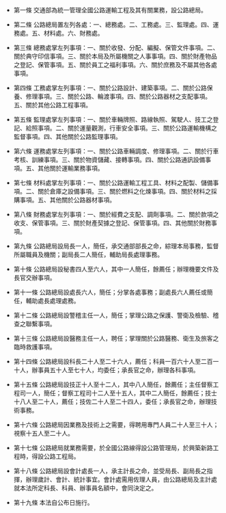 * 第一條 交通部為統一管理全國公路運輸工程及其有關業務，設公路總局。

* 第二條 公路總局置左列各處：一、總務處。二、工務處。三、監理處。四、運務處。五、材料處。六、財務處。

* 第三條 總務處掌左列事項：一、關於收發、分配、編擬、保管文件事項。二、關於典守印信事項。三、關於本局及所屬機關之人事事項。四、關於財產物品之登記、保管事項。五、關於員工之福利事項。六、關於庶務及不屬其他各處事項。

* 第四條 工務處掌左列事項：一、關於公路設計、建築事項。二、關於公路保養、修理事項。三、關於公路、輪渡事項。四、關於公路器材之支配事項。五、關於其他公路工程事項。

* 第五條 監理處掌左列事項：一、關於車輛牌照、路線執照、駕駛人、技工之登記、給照事項。二、關於運量觀測，行車安全事項。三、關於公路運輸機構之監督事項。四、其他關於公路監理事項。

* 第六條 運務處掌左列事項：一、關於公路車輛調度、修理事項。二、關於行車考核、訓練事項。三、關於物資儲藏、接轉事項。四、關於公路通訊設備事項。五、其他關於運輸業務事項。

* 第七條 材料處掌左列事項：一、關於公路運輸工程工具、材料之配製、儲備事項。二、關於倉庫之設備事項。三、關於燃料之化煉事項。四、關於材料之採購事項。五、其他關於公路器材事項。

* 第八條 財務處掌左列事項：一、關於經費之支配、調劑事項。二、關於款項之收支、保管事項。三、關於財產契據之登記、保管事項。四、其他關於財務事項。

* 第九條 公路總局設局長一人，簡任，承交通部部長之命，綜理本局事務，監督所屬職員及機關；副局長二人簡任，輔助局長處理事務。

* 第十條 公路總局設秘書四人至六人，其中一人簡任，餘薦任；辦理機要文件及長官交辦事項。

* 第十一條 公路總局設處長六人，簡任；分掌各處事務；副處長六人薦任或簡任，輔助處長處理處務。

* 第十二條 公路總局設警稽主任一人，簡任；掌理公路之保護、警衛及檢驗、稽查之聯繫事項。

* 第十三條 公路總局設醫務主任一人，聘任；掌理關於公路醫務、衛生及旅客之臨時救護事項。

* 第十四條 公路總局設科長二十人至二十六人，薦任；科員一百六十人至二百一十人，辦事員五十人至七十人，均委任；承長官之命，辦理各科事項。

* 第十五條 公路總局設技正十人至十二人，其中八人簡任，餘薦任；主任督察工程司一人，簡任；督察工程司十二人至十五人，其中二人簡任，餘薦任；技士十八人至二十人，薦任；技佐二十人至二十四人，委任；承長官之命，辦理技術事務。

* 第十六條 公路總局因業務及技術上之需要，得聘用專門人員二十人至三十人；視察十五人至二十人。

* 第十七條 公路總局就業務需要，於全國公路線得設公路管理局，於興築新路工程時，得設公路工程局。

* 第十八條 公路總局設會計處長一人，承主計長之命，並受局長、副局長之指揮，辦理歲計、會計、統計事宜。會計處需用佐理人員，由公路總局及主計處就本法所定科長、科員、辦事員名額中，會同決定之。

* 第十九條 本法自公布日施行。

